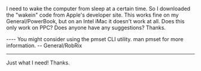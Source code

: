 I need to wake the computer from sleep at a certain time. So I downloaded the "wakein" code from Apple's developer site. This works fine on my General/PowerBook, but on an Intel iMac it doesn't work at all. Does this only work on PPC? Does anyone have any suggestions?
Thanks.

---- You might consider using the     pmset CLI utility.     man pmset for more information. -- General/RobRix

----
Just what I need! Thanks.